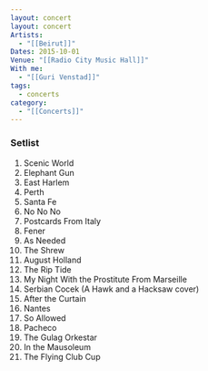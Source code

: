 ```yaml
---
layout: concert
layout: concert
Artists:
  - "[[Beirut]]"
Dates: 2015-10-01
Venue: "[[Radio City Music Hall]]"
With me:
  - "[[Guri Venstad]]"
tags:
  - concerts
category:
  - "[[Concerts]]"
---
```


### Setlist
1. Scenic World
2. Elephant Gun
3. East Harlem
4. Perth
5. Santa Fe
6. No No No
7. Postcards From Italy
8. Fener
9. As Needed
10. The Shrew
11. August Holland
12. The Rip Tide
13. My Night With the Prostitute From Marseille
14. Serbian Cocek (A Hawk and a Hacksaw cover)
15. After the Curtain
16. Nantes
17. So Allowed
18. Pacheco
19. The Gulag Orkestar
20. In the Mausoleum
21. The Flying Club Cup
